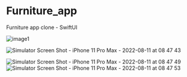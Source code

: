 # Furniture_app
Furniture app clone - SwiftUI

![image1](https://user-images.githubusercontent.com/90626932/184069390-2a96ae07-fba7-4bc5-80c1-8685356409f2.png)

![Simulator Screen Shot - iPhone 11 Pro Max - 2022-08-11 at 08 47 43](https://user-images.githubusercontent.com/90626932/184069439-6cb89d52-3cf0-4748-815f-0561b801282f.png)

![Simulator Screen Shot - iPhone 11 Pro Max - 2022-08-11 at 08 47 49](https://user-images.githubusercontent.com/90626932/184069445-5c63e4dc-13ae-45d7-aaac-c237916a6414.png)
![Simulator Screen Shot - iPhone 11 Pro Max - 2022-08-11 at 08 47 53](https://user-images.githubusercontent.com/90626932/184069452-75be26c1-6ed5-453c-afe6-34ccce300511.png)
